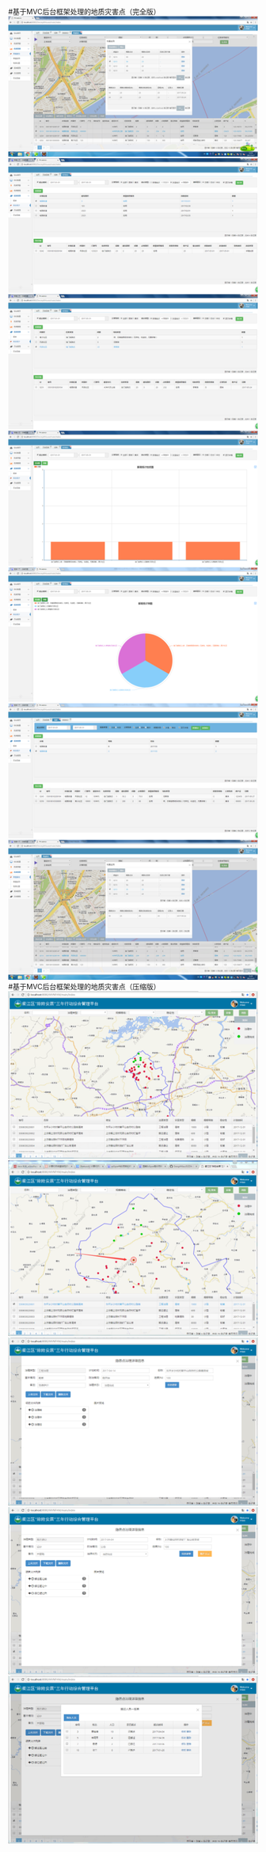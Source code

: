#基于MVC后台框架处理的地质灾害点（完全版）
![image](https://github.com/DangrMiao/DZZH/blob/master/screenshot/901.png)![image](https://github.com/DangrMiao/DZZH/blob/master/screenshot/902.png)![image](https://github.com/DangrMiao/DZZH/blob/master/screenshot/903.png)![image](https://github.com/DangrMiao/DZZH/blob/master/screenshot/904.png)![image](https://github.com/DangrMiao/DZZH/blob/master/screenshot/905.png)![image](https://github.com/DangrMiao/DZZH/blob/master/screenshot/906.png)![image](https://github.com/DangrMiao/DZZH/blob/master/screenshot/907.png)
#基于MVC后台框架处理的地质灾害点（压缩版）
![image](https://github.com/DangrMiao/DZZH/blob/master/screenshot/first.png)![image](https://github.com/DangrMiao/DZZH/blob/master/screenshot/second.png)![image](https://github.com/DangrMiao/DZZH/blob/master/screenshot/third.png)![image](https://github.com/DangrMiao/DZZH/blob/master/screenshot/four.png)![image](https://github.com/DangrMiao/DZZH/blob/master/screenshot/five.png)
